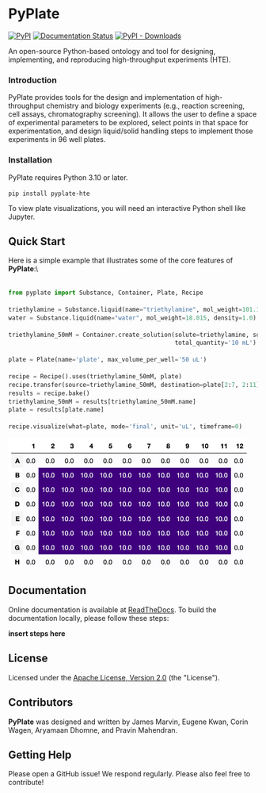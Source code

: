 # PyPlate

[![PyPI](https://img.shields.io/pypi/v/pyplate-hte)](https://pypi.org/project/pyplate-hte)
[![Documentation Status](https://readthedocs.org/projects/pyplate-hte/badge/?version=latest)](https://pyplate-hte.readthedocs.io/en/latest/?badge=latest)
[![PyPI - Downloads](https://img.shields.io/pypi/dm/pyplate-hte)](https://pypi.org/project/pyplate-hte)

An open-source Python-based ontology and tool for designing, implementing, and reproducing high-throughput experiments (HTE).

### Introduction

PyPlate provides tools for the design and implementation of high-throughput chemistry and biology experiments (e.g., reaction screening, cell assays, chromatography screening).  It allows the user to define a space of experimental parameters to be explored, select points in that space for experimentation, and design liquid/solid handling steps to implement those experiments in 96 well plates.

### Installation

PyPlate requires Python 3.10 or later.

`pip install pyplate-hte`

To view plate visualizations, you will need an interactive Python shell like Jupyter.

## Quick Start

Here is a simple example that illustrates some of the core features of **PyPlate**:\


```python

from pyplate import Substance, Container, Plate, Recipe

triethylamine = Substance.liquid(name="triethylamine", mol_weight=101.19, density=0.726)
water = Substance.liquid(name="water", mol_weight=18.015, density=1.0)

triethylamine_50mM = Container.create_solution(solute=triethylamine, solvent=water, concentration='50 mM',
                                               total_quantity='10 mL')

plate = Plate(name='plate', max_volume_per_well='50 uL')

recipe = Recipe().uses(triethylamine_50mM, plate)
recipe.transfer(source=triethylamine_50mM, destination=plate[2:7, 2:11], quantity='10 uL')
results = recipe.bake()
triethylamine_50mM = results[triethylamine_50mM.name]
plate = results[plate.name]

recipe.visualize(what=plate, mode='final', unit='uL', timeframe=0)

```

![img.png](images/simple_visualization.png)

## Documentation

Online documentation is available at [ReadTheDocs](https://pyplate-hte.readthedocs.io/en/latest/).  To build the documentation locally, please follow these steps:

**insert steps here**

## License

Licensed under the [Apache License, Version 2.0](https://www.apache.org/licenses/LICENSE-2.0) (the "License").

## Contributors

**PyPlate** was designed and written by James Marvin, Eugene Kwan, Corin Wagen, Aryamaan Dhomne, and Pravin Mahendran.

## Getting Help

Please open a GitHub issue!  We respond regularly.  Please also feel free to contribute!